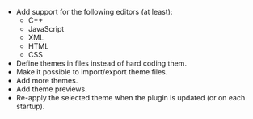 * Add support for the following editors (at least):
  * C++
  * JavaScript
  * XML
  * HTML
  * CSS
* Define themes in files instead of hard coding them.
* Make it possible to import/export theme files.
* Add more themes.
* Add theme previews.
* Re-apply the selected theme when the plugin is updated (or on each startup).
